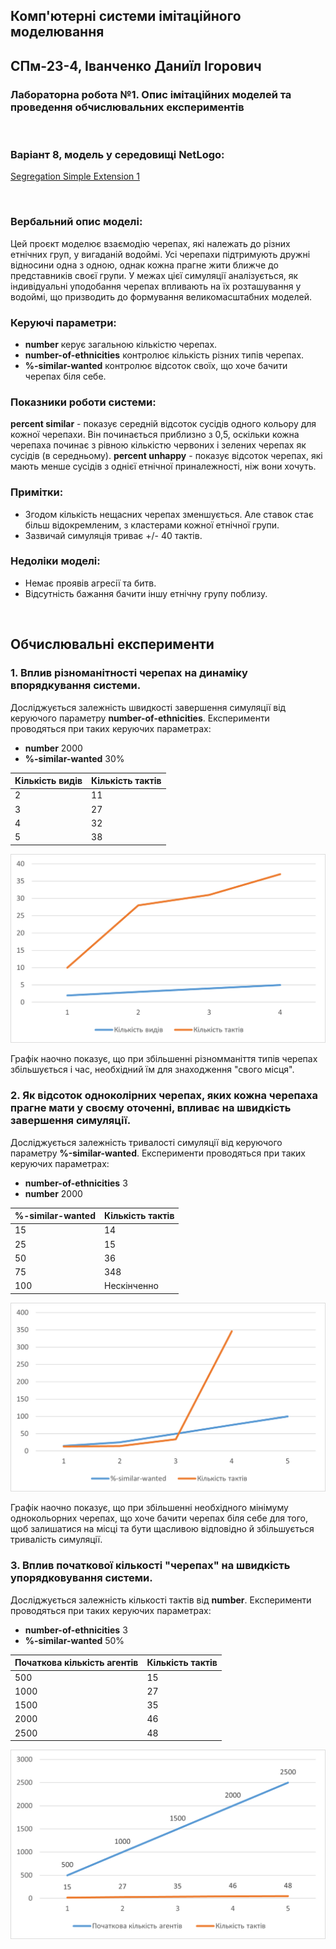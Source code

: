 ## Комп'ютерні системи імітаційного моделювання
## СПм-23-4, **Іванченко Даниїл Ігорович**
### Лабораторна робота №**1**. Опис імітаційних моделей та проведення обчислювальних експериментів

<br>

### Варіант 8, модель у середовищі NetLogo:
[Segregation Simple Extension 1](http://www.netlogoweb.org/launch#http://www.netlogoweb.org/assets/modelslib/IABM%20Textbook/chapter%203/Segregation%20Extensions/Segregation%20Simple%20Extension%201.nlogo)

<br>

### Вербальний опис моделі:
Цей проєкт моделює взаємодію черепах, які належать до різних етнічних груп, у вигаданій водоймі. Усі черепахи підтримують дружні відносини одна з одною, однак кожна прагне жити ближче до представників своєї групи. У межах цієї симуляції аналізується, як індивідуальні уподобання черепах впливають на їх розташування у водоймі, що призводить до формування великомасштабних моделей.

### Керуючі параметри:
- **number** керує загальною кількістю черепах.
- **number-of-ethnicities** контролює кількість різних типів черепах.
- **%-similar-wanted** контролює відсоток своїх, що хоче бачити черепах біля себе.

### Показники роботи системи:
**percent similar** - показує середній відсоток сусідів одного кольору для кожної черепахи. Він починається приблизно з 0,5, оскільки кожна черепаха починає з рівною кількістю червоних і зелених черепах як сусідів (в середньому).
**percent unhappy** - показує відсоток черепах, які мають менше сусідів з однієї етнічної приналежності, ніж вони хочуть.

### Примітки:
- Згодом кількість нещасних черепах зменшується. Але ставок стає більш відокремленим, з кластерами кожної етнічної групи.
- Зазвичай симуляція триває +/- 40 тактів.

### Недоліки моделі:
- Немає проявів агресії та битв.
- Відсутність бажання бачити іншу етнічну групу поблизу.

<br>

## Обчислювальні експерименти
### 1. Вплив різноманітності черепах на динаміку впорядкування системи.
Досліджується залежність швидкості завершення симуляції від керуючого параметру **number-of-ethnicities**.
Експерименти проводяться при таких керуючих параметрах:
- **number** 2000
- **%-similar-wanted** 30%

<table>
<thead>
<tr><th>Кількість видів</th><th>Кількість тактів</th></tr>
</thead>
<tbody>
<tr><td>2</td><td>11</td></tr>
<tr><td>3</td><td>27</td></tr>
<tr><td>4</td><td>32</td></tr>
<tr><td>5</td><td>38</td></tr>
</tbody>
</table>

![Залежність тактів від різноманітності](1.png)

Графік наочно показує, що при збільшенні різномманіття типів черепах збільшується і час, необхідний їм для знаходження "свого місця".

### 2. Як відсоток одноколірних черепах, яких кожна черепаха прагне мати у своєму оточенні, впливає на швидкість завершення симуляції.
Досліджується залежність тривалості симуляції від керуючого параметру **%-similar-wanted**.
Експерименти проводяться при таких керуючих параметрах:
- **number-of-ethnicities** 3
- **number** 2000

<table>
<thead>
<tr><th>%-similar-wanted</th><th>Кількість тактів</th></tr>
</thead>
<tbody>
<tr><td>15</td><td>14</td></tr>
<tr><td>25</td><td>15</td></tr>
<tr><td>50</td><td>36</td></tr>
<tr><td>75</td><td>348</td></tr>
<tr><td>100</td><td>Нескінченно</td></tr>
</tbody>
</table>

![Залежність тактів від проценту](2.png)

Графік наочно показує, що при збільшенні необхідного мінімуму однокольорних черепах, що хоче бачити черепах біля себе для того, щоб залишатися на місці та бути щасливою відповідно й збільшується тривалість симуляції.

### 3. Вплив початкової кількості "черепах" на швидкість упорядковування системи.
Досліджується залежність кількості тактів від **number**.
Експерименти проводяться при таких керуючих параметрах:
- **number-of-ethnicities** 3
- **%-similar-wanted** 50%

<table>
<thead>
<tr><th>Початкова кількість агентів</th><th>Кількість тактів</th></tr>
</thead>
<tbody>
<tr><td>500</td><td>15</td></tr>
<tr><td>1000</td><td>27</td></tr>
<tr><td>1500</td><td>35</td></tr>
<tr><td>2000</td><td>46</td></tr>
<tr><td>2500</td><td>48</td></tr>
</tbody>
</table>

![Залежність тактів від кількості агентів](3.png)
